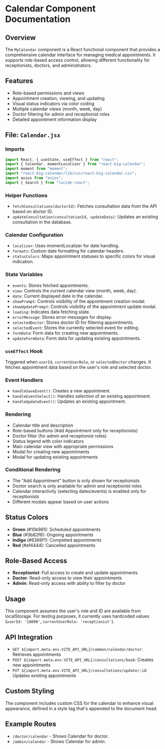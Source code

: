 # Calendar Component Documentation

## Overview

The `MyCalendar` component is a React functional component that provides a comprehensive calendar interface for managing medical appointments. It supports role-based access control, allowing different functionality for receptionists, doctors, and administrators.

## Features

- Role-based permissions and views
- Appointment creation, viewing, and updating
- Visual status indicators via color coding
- Multiple calendar views (month, week, day)
- Doctor filtering for admin and receptionist roles
- Detailed appointment information display

## File: `Calendar.jsx`

### Imports

```jsx
import React, { useState, useEffect } from "react";
import { Calendar, momentLocalizer } from "react-big-calendar";
import moment from "moment";
import "react-big-calendar/lib/css/react-big-calendar.css";
import axios from "axios";
import { Search } from "lucide-react";
```

### Helper Functions

- `fetchConsultations(doctorId)`: Fetches consultation data from the API based on doctor ID.
- `updateConsultation(consultationId, updateData)`: Updates an existing consultation in the database.

### Calendar Configuration

- `localizer`: Uses momentLocalizer for date handling.
- `formats`: Custom date formatting for calendar headers.
- `statusColors`: Maps appointment statuses to specific colors for visual indication.

### State Variables

- `events`: Stores fetched appointments.
- `view`: Controls the current calendar view (month, week, day).
- `date`: Current displayed date in the calendar.
- `showPrompt`: Controls visibility of the appointment creation modal.
- `showUpdatePrompt`: Controls visibility of the appointment update modal.
- `loading`: Indicates data fetching state.
- `errorMessage`: Stores error messages for display.
- `selectedDoctor`: Stores doctor ID for filtering appointments.
- `selectedEvent`: Stores the currently selected event for editing.
- `formData`: Form data for creating new appointments.
- `updateFormData`: Form data for updating existing appointments.

### `useEffect` Hook

Triggered when `userId`, `currentUserRole`, or `selectedDoctor` changes. It fetches appointment data based on the user's role and selected doctor.

### Event Handlers

- `handleSaveEvent()`: Creates a new appointment.
- `handleEventSelect()`: Handles selection of an existing appointment.
- `handleUpdateEvent()`: Updates an existing appointment.

### Rendering

- Calendar title and description
- Role-based buttons (Add Appointment only for receptionists)
- Doctor filter (for admin and receptionist roles)
- Status legend with color indicators
- Main calendar view with appropriate permissions
- Modal for creating new appointments
- Modal for updating existing appointments

### Conditional Rendering

- The "Add Appointment" button is only shown for receptionists
- Doctor search is only available for admin and receptionist roles
- Calendar interactivity (selecting dates/events) is enabled only for receptionists
- Different modals appear based on user actions

## Status Colors

- **Green** (#10b981): Scheduled appointments
- **Blue** (#3b82f6): Ongoing appointments
- **Indigo** (#6366f1): Completed appointments
- **Red** (#ef4444): Cancelled appointments

## Role-Based Access

- **Receptionist**: Full access to create and update appointments
- **Doctor**: Read-only access to view their appointments
- **Admin**: Read-only access with ability to filter by doctor

## Usage

This component assumes the user's role and ID are available from localStorage. For testing purposes, it currently uses hardcoded values (`userId: '10090'`, `currentUserRole: 'receptionist'`).

## API Integration

- `GET ${import.meta.env.VITE_API_URL}/common/calendar/doctor`: Retrieves appointments
- `POST ${import.meta.env.VITE_API_URL}/consultations/book`: Creates new appointments
- `PUT ${import.meta.env.VITE_API_URL}/consultations/update/:id`: Updates existing appointments

## Custom Styling

The component includes custom CSS for the calendar to enhance visual appearance, defined in a style tag that's appended to the document head.

## Example Routes

- `/doctor/calendar` - Shows Calendar for doctor.
- `/admin/calendar` - Shows Calendar for admin.
